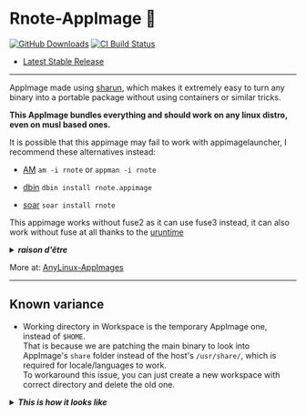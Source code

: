 # Rnote-AppImage 🐧

[![GitHub Downloads](https://img.shields.io/github/downloads/pkgforge-dev/Rnote-AppImage/total?logo=github&label=GitHub%20Downloads)](https://github.com/pkgforge-dev/Rnote-AppImage/releases/latest)
[![CI Build Status](https://github.com//pkgforge-dev/Rnote-AppImage/actions/workflows/blank.yml/badge.svg)](https://github.com/pkgforge-dev/Rnote-AppImage/releases/latest)

* [Latest Stable Release](https://github.com/pkgforge-dev/Rnote-AppImage/releases/latest)

---

AppImage made using [sharun](https://github.com/VHSgunzo/sharun), which makes it extremely easy to turn any binary into a portable package without using containers or similar tricks. 

**This AppImage bundles everything and should work on any linux distro, even on musl based ones.**

It is possible that this appimage may fail to work with appimagelauncher, I recommend these alternatives instead: 

* [AM](https://github.com/ivan-hc/AM) `am -i rnote` or `appman -i rnote`

* [dbin](https://github.com/xplshn/dbin) `dbin install rnote.appimage`

* [soar](https://github.com/pkgforge/soar) `soar install rnote`

This appimage works without fuse2 as it can use fuse3 instead, it can also work without fuse at all thanks to the [uruntime](https://github.com/VHSgunzo/uruntime)

<details>
  <summary><b><i>raison d'être</i></b></summary>
    <img src="https://github.com/user-attachments/assets/d40067a6-37d2-4784-927c-2c7f7cc6104b" alt="Inspiration Image">
  </a>
</details>

More at: [AnyLinux-AppImages](https://pkgforge-dev.github.io/Anylinux-AppImages/)

---

## Known variance

- Working directory in Workspace is the temporary AppImage one, instead of `$HOME`.  
That is because we are patching the main binary to look into AppImage's `share` folder instead of the host's `/usr/share/`, which is required for locale/languages to work.  
To workaround this issue, you can just create a new workspace with correct directory and delete the old one.

<details>
  <summary><b><i>This is how it looks like</i></b></summary>
    <img width="1051" height="1008" alt="Screenshot From 2025-08-17 18-50-14" src="https://github.com/user-attachments/assets/97c76553-8c00-4649-a8a2-b50bc100506c" />
  </a>
</details>
